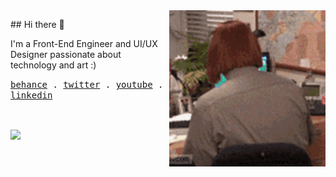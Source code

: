 <img src="images/hehe.gif" height="250px" width="250px" align="right">

<p align="left">## Hi there 👋</p>

<p align="left">I'm a Front-End Engineer and UI/UX Designer passionate about technology and art :)</p>


<p align="left">
  <samp>
    <a href="https://behance.net/kaio_espindola">behance</a> .
    <a href="https://twitter.com/blackaio">twitter</a> .
    <a href="https://youtube.com/blackaio">youtube</a> .
    <a href="https://www.linkedin.com/in/kaio-almeida-espindola/">linkedin</a>
  </samp>
</p>

<br/>

<p align="left">
  <img align="center" src="https://github-readme-stats.vercel.app/api/top-langs/?username=kaioespindola&theme=buefy&hide_border=true" />
</p>
